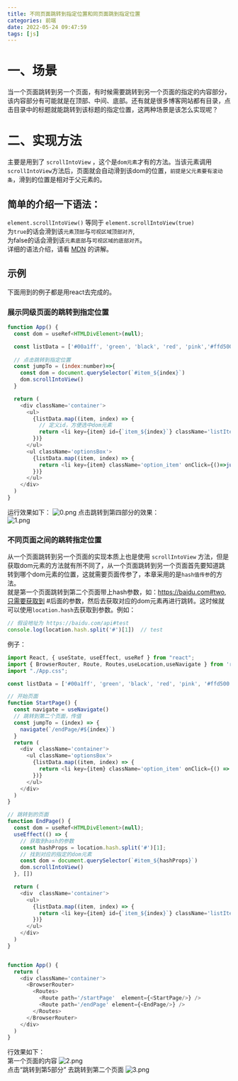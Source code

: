 ```yaml
---
title: 不同页面跳转到指定位置和同页面跳到指定位置
categories: 前端
date: 2022-05-24 09:47:59
tags: [js]
---
```



# 一、场景
当一个页面跳转到另一个页面，有时候需要跳转到另一个页面的指定的内容部分，该内容部分有可能就是在顶部、中间、底部。还有就是很多博客网站都有目录，点击目录中的标题就能跳转到该标题的指定位置，这两种场景是该怎么实现呢？
# 二、实现方法
主要是用到了 `scrollIntoView` ，这个是`dom元素`才有的方法。当该元素调用`scrollIntoView`方法后，页面就会自动滑到该dom的位置，`前提是父元素要有滚动条`，滑到的位置是相对于父元素的。
<!--more-->
## 简单的介绍一下语法：
`element.scrollIntoView()`  等同于 `element.scrollIntoView(true)`  
为`true`的话会滑到该`元素顶部`与`可视区域顶部对齐`,  
为false的话会滑到该`元素底部`与`可视区域的底部对齐`。  
详细的语法介绍，请看 [MDN](https://developer.mozilla.org/zh-CN/docs/Web/API/Element/scrollIntoView) 的讲解。

## 示例
下面用到的例子都是用react去完成的。
### 展示同级页面的跳转到指定位置
```js
function App() {
  const dom = useRef<HTMLDivElement>(null);

  const listData = ['#00a1ff', 'green', 'black', 'red', 'pink','#ffd500','#ff8800','#12886b','#9b0e7c']
 
  // 点击跳转到指定位置
  const jumpTo = (index:number)=>{
    const dom = document.querySelector(`#item_${index}`)
    dom.scrollIntoView()
  }

  return (
    <div className='container'>
      <ul>
        {listData.map((item, index) => {
          // 定义id，方便选中dom元素
          return <li key={item} id={`item_${index}`} className='listItem' style={{ backgroundColor: item }}>第{index + 1}部分</li>
        })}
      </ul>
      <ul className='optionsBox'>
        {listData.map((item, index) => {
          return <li key={item} className='option_item' onClick={()=>jumpTo(index)}>跳转到第{index + 1}部分</li>
        })}
      </ul>
    </div>
  )
}
```
运行效果如下： 
![0.png](/不同页面跳转到指定位置和同页面跳到指定位置/0.png)
点击跳转到第四部分的效果：  
![1.png](/不同页面跳转到指定位置和同页面跳到指定位置/1.png)  
### 不同页面之间的跳转指定位置
从一个页面跳转到另一个页面的实现本质上也是使用 `scrollIntoView` 方法，但是获取dom元素的方法就有所不同了，从一个页面跳转到另一个页面首先要知道跳转到哪个dom元素的位置，这就需要页面传参了，本章采用的是`hash值传参`的方法。  
就是第一个页面跳转到第二个页面带上hash参数，如：https://baidu.com#two,只需要获取到 #后面的参数，然后去获取对应的dom元素再进行跳转。这时候就可以使用`location.hash`去获取到参数。例如：  
```js
// 假设地址为 https://baidu.com/api#test
console.log(location.hash.split('#')[1])  // test
```
例子：
```js
import React, { useState, useEffect, useRef } from "react";
import { BrowserRouter, Route, Routes,useLocation,useNavigate } from 'react-router-dom'
import "./App.css";

const listData = ['#00a1ff', 'green', 'black', 'red', 'pink', '#ffd500', '#ff8800', '#12886b', '#9b0e7c']

// 开始页面
function StartPage() {
  const navigate = useNavigate()
  // 跳转到第二个页面，传值
  const jumpTo = (index) => {
    navigate(`/endPage/#${index}`)
  }
  return (
    <div  className='container'>
      <ul className='optionsBox'>
        {listData.map((item, index) => {
          return <li key={item} className='option_item' onClick={() => jumpTo(index)}>跳转到第{index + 1}部分</li>
        })}
      </ul>
    </div>
  )
}

// 跳转到的页面
function EndPage() {
  const dom = useRef<HTMLDivElement>(null);
  useEffect(() => {
    // 获取到hash的参数
    const hashProps = location.hash.split('#')[1];
    // 找到对应的指定的dom元素
    const dom = document.querySelector(`#item_${hashProps}`)
    dom.scrollIntoView()
  }, [])

  return (
    <div  className='container'>
      <ul>
        {listData.map((item, index) => {
          return <li key={item} id={`item_${index}`} className='listItem' style={{ backgroundColor: item }}>第{index + 1}部分</li>
        })}
      </ul>
    </div>
  )
}


function App() {
  return (
    <div className='container'>
      <BrowserRouter>
        <Routes>
          <Route path='/startPage'  element={<StartPage/>} />
          <Route path='/endPage' element={<EndPage/>} />
        </Routes>
      </BrowserRouter>
    </div>
  )
}
```
行效果如下：  
第一个页面的内容
![2.png](/不同页面跳转到指定位置和同页面跳到指定位置/2.png)  
点击“跳转到第5部分” 去跳转到第二个页面
![3.png](/不同页面跳转到指定位置和同页面跳到指定位置/3.png)  
